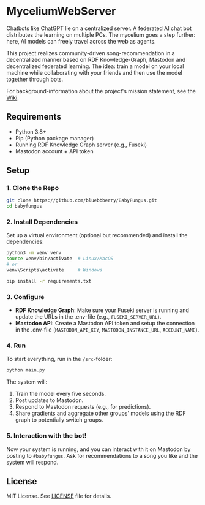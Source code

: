 # MyceliumWebServer

Chatbots like ChatGPT lie on a centralized server. A federated AI chat bot distributes the learning on multiple PCs. The mycelium goes a step further: here, AI models can freely travel across the web as agents.

This project realizes community-driven song-recommendation in a decentralized manner based on RDF Knowledge-Graph, Mastodon and decentralized federated learning. The idea: train a model on your local machine while collaborating with your friends and then use the model together through bots.

For background-information about the project's mission statement, see the [Wiki](https://github.com/bluebbberry/MusicRecommendationFungus/wiki).

## Requirements

- Python 3.8+
- Pip (Python package manager)
- Running RDF Knowledge Graph server (e.g., Fuseki)
- Mastodon account + API token

## Setup

### 1. Clone the Repo

```bash
git clone https://github.com/bluebbberry/BabyFungus.git
cd babyfungus
```

### 2. Install Dependencies

Set up a virtual environment (optional but recommended) and install the dependencies:

```bash
python3 -m venv venv
source venv/bin/activate  # Linux/MacOS
# or
venv\Scripts\activate     # Windows

pip install -r requirements.txt
```

### 3. Configure

- **RDF Knowledge Graph**: Make sure your Fuseki server is running and update the URLs in the .env-file (e.g., `FUSEKI_SERVER_URL`).
- **Mastodon API**: Create a Mastodon API token and setup the connection in the .env-file (`MASTODON_API_KEY`, `MASTODON_INSTANCE_URL`, `ACCOUNT_NAME`).

### 4. Run

To start everything, run in the `/src`-folder:

```bash
python main.py
```

The system will:
1. Train the model every five seconds.
2. Post updates to Mastodon.
3. Respond to Mastodon requests (e.g., for predictions).
4. Share gradients and aggregate other groups' models using the RDF graph to potentially switch groups.

### 5. Interaction with the bot!

Now your system is running, and you can interact with it on Mastodon by posting to `#babyfungus`. Ask for recommendations to a song you like and the system will respond.

## License

MIT License. See [LICENSE](LICENSE) file for details.
